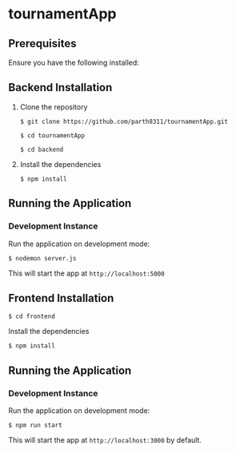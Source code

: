 # tournamentApp

## Prerequisites

Ensure you have the following installed:

## Backend Installation

1. Clone the repository

   ```shell
   $ git clone https://github.com/parth8311/tournamentApp.git

   $ cd tournamentApp

   $ cd backend
   ```
   
2. Install the dependencies

   ```shell
   $ npm install
   ```

## Running the Application

### Development Instance

Run the application on development mode:

```shell
$ nodemon server.js
```

This will start the app at `http://localhost:5000`

## Frontend Installation

```shell
$ cd frontend
```

Install the dependencies

   ```shell
   $ npm install
   ```
## Running the Application

### Development Instance

Run the application on development mode:

```shell
$ npm run start
```

This will start the app at `http://localhost:3000` by default.


